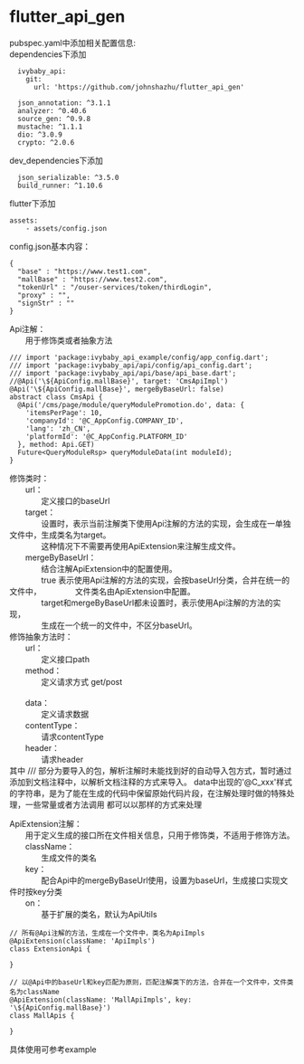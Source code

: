 # flutter_api_gen
pubspec.yaml中添加相关配置信息:<br/>
dependencies下添加<br/>
```
  ivybaby_api:
    git:
      url: 'https://github.com/johnshazhu/flutter_api_gen'
  
  json_annotation: ^3.1.1
  analyzer: ^0.40.6
  source_gen: ^0.9.8
  mustache: ^1.1.1
  dio: ^3.0.9
  crypto: ^2.0.6
```
dev_dependencies下添加<br/>
```
  json_serializable: ^3.5.0
  build_runner: ^1.10.6
```
flutter下添加<br/>
```
assets:
    - assets/config.json
```
config.json基本内容：<br/>
```
{
  "base" : "https://www.test1.com",
  "mallBase" : "https://www.test2.com",
  "tokenUrl" : "/ouser-services/token/thirdLogin",
  "proxy" : "",
  "signStr" : ""
}
```

Api注解：<br/>
&ensp;&ensp;&ensp;&ensp;用于修饰类或者抽象方法<br/>
```
/// import 'package:ivybaby_api_example/config/app_config.dart';
/// import 'package:ivybaby_api/api/config/api_config.dart';
/// import 'package:ivybaby_api/api/base/api_base.dart';
//@Api('\${ApiConfig.mallBase}', target: 'CmsApiImpl')
@Api('\${ApiConfig.mallBase}', mergeByBaseUrl: false)
abstract class CmsApi {
  @Api('/cms/page/module/queryModulePromotion.do', data: {
    'itemsPerPage': 10,
    'companyId': '@C_AppConfig.COMPANY_ID',
    'lang': 'zh_CN',
    'platformId': '@C_AppConfig.PLATFORM_ID'
  }, method: Api.GET)
  Future<QueryModuleRsp> queryModuleData(int moduleId);
}
```
修饰类时：<br/>
&ensp;&ensp;&ensp;&ensp;url：<br/>
&ensp;&ensp;&ensp;&ensp;&ensp;&ensp;&ensp;&ensp;定义接口的baseUrl<br/>
&ensp;&ensp;&ensp;&ensp;target：<br/>
&ensp;&ensp;&ensp;&ensp;&ensp;&ensp;&ensp;&ensp;设置时，表示当前注解类下使用Api注解的方法的实现，会生成在一单独文件中，生成类名为target。<br/>
&ensp;&ensp;&ensp;&ensp;&ensp;&ensp;&ensp;&ensp;这种情况下不需要再使用ApiExtension来注解生成文件。<br/>
&ensp;&ensp;&ensp;&ensp;mergeByBaseUrl：<br/>
&ensp;&ensp;&ensp;&ensp;&ensp;&ensp;&ensp;&ensp;结合注解ApiExtension中的配置使用。<br/>
&ensp;&ensp;&ensp;&ensp;&ensp;&ensp;&ensp;&ensp;true 表示使用Api注解的方法的实现，会按baseUrl分类，合并在统一的文件中，
&ensp;&ensp;&ensp;&ensp;&ensp;&ensp;&ensp;&ensp;文件类名由ApiExtension中配置。<br/>
&ensp;&ensp;&ensp;&ensp;&ensp;&ensp;&ensp;&ensp;target和mergeByBaseUrl都未设置时，表示使用Api注解的方法的实现，<br/>
&ensp;&ensp;&ensp;&ensp;&ensp;&ensp;&ensp;&ensp;生成在一个统一的文件中，不区分baseUrl。<br/>
修饰抽象方法时：<br/>
&ensp;&ensp;&ensp;&ensp;url：<br/>
&ensp;&ensp;&ensp;&ensp;&ensp;&ensp;&ensp;&ensp;定义接口path<br/>
&ensp;&ensp;&ensp;&ensp;method：<br/>
&ensp;&ensp;&ensp;&ensp;&ensp;&ensp;&ensp;&ensp;定义请求方式 get/post<br/>  
&ensp;&ensp;&ensp;&ensp;data：<br/>
&ensp;&ensp;&ensp;&ensp;&ensp;&ensp;&ensp;&ensp;定义请求数据<br/>
&ensp;&ensp;&ensp;&ensp;contentType：<br/>
&ensp;&ensp;&ensp;&ensp;&ensp;&ensp;&ensp;&ensp;请求contentType<br/>
&ensp;&ensp;&ensp;&ensp;header：<br/>
&ensp;&ensp;&ensp;&ensp;&ensp;&ensp;&ensp;&ensp;请求header<br/>
其中 /// 部分为要导入的包，解析注解时未能找到好的自动导入包方式，暂时通过添加到文档注释中，以解析文档注释的方式来导入。
data中出现的'@C_xxx'样式的字符串，是为了能在生成的代码中保留原始代码片段，在注解处理时做的特殊处理，一些常量或者方法调用
都可以以那样的方式来处理<br/>

ApiExtension注解：<br/>
&ensp;&ensp;&ensp;&ensp;用于定义生成的接口所在文件相关信息，只用于修饰类，不适用于修饰方法。<br/>
&ensp;&ensp;&ensp;&ensp;className：<br/>
&ensp;&ensp;&ensp;&ensp;&ensp;&ensp;&ensp;&ensp;生成文件的类名<br/>
&ensp;&ensp;&ensp;&ensp;key：<br/>
&ensp;&ensp;&ensp;&ensp;&ensp;&ensp;&ensp;&ensp;配合Api中的mergeByBaseUrl使用，设置为baseUrl，生成接口实现文件时按key分类<br/>
&ensp;&ensp;&ensp;&ensp;on：<br/>
&ensp;&ensp;&ensp;&ensp;&ensp;&ensp;&ensp;&ensp;基于扩展的类名，默认为ApiUtils   <br/>
```
// 所有@Api注解的方法，生成在一个文件中，类名为ApiImpls
@ApiExtension(className: 'ApiImpls')
class ExtensionApi {

}

// 以@Api中的baseUrl和key匹配为原则，匹配注解类下的方法，合并在一个文件中，文件类名为className
@ApiExtension(className: 'MallApiImpls', key: '\${ApiConfig.mallBase}')
class MallApis {

}
```
具体使用可参考example